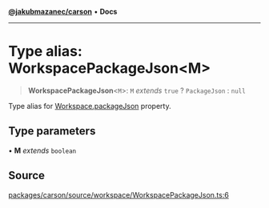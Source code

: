 [**@jakubmazanec/carson**](../README.md) • **Docs**

---

# Type alias: WorkspacePackageJson\<M\>

> **WorkspacePackageJson**\<`M`\>: `M` _extends_ `true` ? `PackageJson` : `null`

Type alias for [Workspace.packageJson](../classes/Workspace.md#packagejson) property.

## Type parameters

• **M** _extends_ `boolean`

## Source

[packages/carson/source/workspace/WorkspacePackageJson.ts:6](https://github.com/jakubmazanec/tools/blob/ff982fbbc1a4d22edeaae8b283ad7d8de4b15bd8/packages/carson/source/workspace/WorkspacePackageJson.ts#L6)
